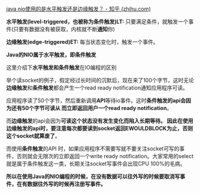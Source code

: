 [java nio使用的是水平触发还是边缘触发？ - 知乎 (zhihu.com)](https://www.zhihu.com/question/22524908)

**水平触发(level-triggered，也被称为条件触发)LT:** 只要满足条件，就触发一个事件(只要有数据没有被获取，内核就不断**通知**你)

**边缘触发(edge-triggered)ET:** 每当状态变化时，触发一个事件。

**Java的NIO属于水平触发，即条件触发**

这里介绍下**水平触发和条件触发**在IO编程的区别

举个读socket的例子，假定经过长时间的沉默后，现在来了100个字节，这时无论**边缘触发**和**条件触发**都会产生一个read ready notification通知应用程序可读。

应用程序读了50个字节，然后重新调用**API**等待io事件。这时**条件触发的api会因为还有50个字节可读从 而立即返回用户一个read ready notification**。

而**边缘触发**的api会因为**可读这个状态没有发生变化而陷入长期等待。 因此在使用边缘触发的api时，要注意每次都要读到socket返回EWOULDBLOCK为止，否则这个socket就算废了**。

而使用**条件触发**的API 时，如果应用程序不需要写就不要关注socket可写的事件，否则就会无限次的立即返回一个write ready notification。大家常用的select就是属于条件触发这一类，长期关注socket写事件会出现CPU 100%的毛病。

**所以在使用Java的NIO编程的时候，在没有数据可以往外写的时候要取消写事件，在有数据往外写的时候再注册写事件。**